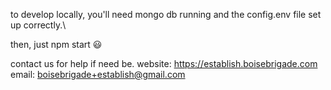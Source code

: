 to develop locally, you'll need mongo db running and the config.env file set up correctly.\

then, just npm start :smiley:

contact us for help if need be.
website: https://establish.boisebrigade.com
email: boisebrigade+establish@gmail.com
